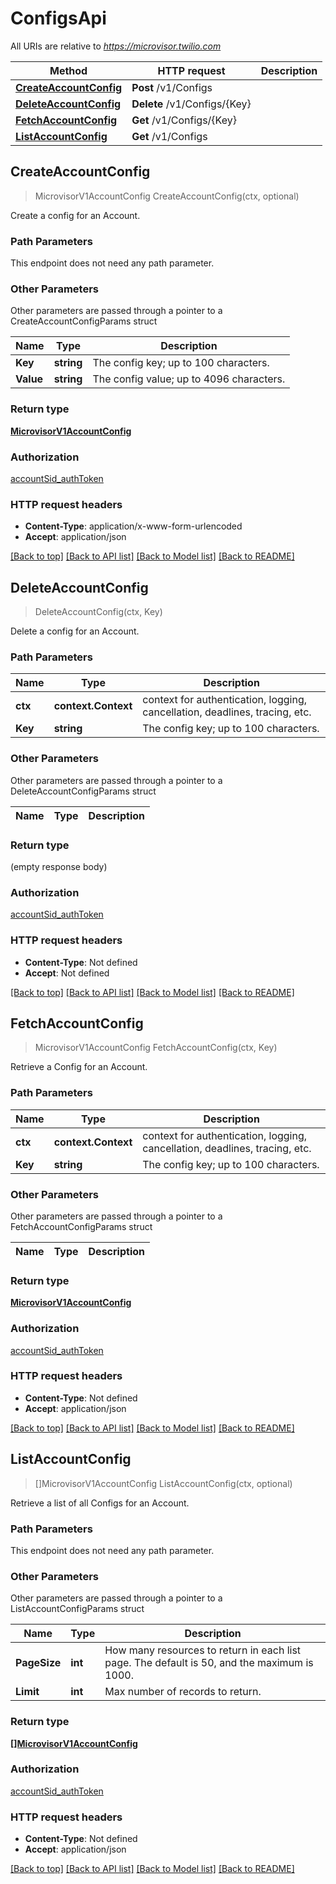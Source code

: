 # ConfigsApi

All URIs are relative to *https://microvisor.twilio.com*

Method | HTTP request | Description
------------- | ------------- | -------------
[**CreateAccountConfig**](ConfigsApi.md#CreateAccountConfig) | **Post** /v1/Configs | 
[**DeleteAccountConfig**](ConfigsApi.md#DeleteAccountConfig) | **Delete** /v1/Configs/{Key} | 
[**FetchAccountConfig**](ConfigsApi.md#FetchAccountConfig) | **Get** /v1/Configs/{Key} | 
[**ListAccountConfig**](ConfigsApi.md#ListAccountConfig) | **Get** /v1/Configs | 



## CreateAccountConfig

> MicrovisorV1AccountConfig CreateAccountConfig(ctx, optional)



Create a config for an Account.

### Path Parameters

This endpoint does not need any path parameter.

### Other Parameters

Other parameters are passed through a pointer to a CreateAccountConfigParams struct


Name | Type | Description
------------- | ------------- | -------------
**Key** | **string** | The config key; up to 100 characters.
**Value** | **string** | The config value;  up to 4096 characters.

### Return type

[**MicrovisorV1AccountConfig**](MicrovisorV1AccountConfig.md)

### Authorization

[accountSid_authToken](../README.md#accountSid_authToken)

### HTTP request headers

- **Content-Type**: application/x-www-form-urlencoded
- **Accept**: application/json

[[Back to top]](#) [[Back to API list]](../README.md#documentation-for-api-endpoints)
[[Back to Model list]](../README.md#documentation-for-models)
[[Back to README]](../README.md)


## DeleteAccountConfig

> DeleteAccountConfig(ctx, Key)



Delete a config for an Account.

### Path Parameters


Name | Type | Description
------------- | ------------- | -------------
**ctx** | **context.Context** | context for authentication, logging, cancellation, deadlines, tracing, etc.
**Key** | **string** | The config key; up to 100 characters.

### Other Parameters

Other parameters are passed through a pointer to a DeleteAccountConfigParams struct


Name | Type | Description
------------- | ------------- | -------------

### Return type

 (empty response body)

### Authorization

[accountSid_authToken](../README.md#accountSid_authToken)

### HTTP request headers

- **Content-Type**: Not defined
- **Accept**: Not defined

[[Back to top]](#) [[Back to API list]](../README.md#documentation-for-api-endpoints)
[[Back to Model list]](../README.md#documentation-for-models)
[[Back to README]](../README.md)


## FetchAccountConfig

> MicrovisorV1AccountConfig FetchAccountConfig(ctx, Key)



Retrieve a Config for an Account.

### Path Parameters


Name | Type | Description
------------- | ------------- | -------------
**ctx** | **context.Context** | context for authentication, logging, cancellation, deadlines, tracing, etc.
**Key** | **string** | The config key; up to 100 characters.

### Other Parameters

Other parameters are passed through a pointer to a FetchAccountConfigParams struct


Name | Type | Description
------------- | ------------- | -------------

### Return type

[**MicrovisorV1AccountConfig**](MicrovisorV1AccountConfig.md)

### Authorization

[accountSid_authToken](../README.md#accountSid_authToken)

### HTTP request headers

- **Content-Type**: Not defined
- **Accept**: application/json

[[Back to top]](#) [[Back to API list]](../README.md#documentation-for-api-endpoints)
[[Back to Model list]](../README.md#documentation-for-models)
[[Back to README]](../README.md)


## ListAccountConfig

> []MicrovisorV1AccountConfig ListAccountConfig(ctx, optional)



Retrieve a list of all Configs for an Account.

### Path Parameters

This endpoint does not need any path parameter.

### Other Parameters

Other parameters are passed through a pointer to a ListAccountConfigParams struct


Name | Type | Description
------------- | ------------- | -------------
**PageSize** | **int** | How many resources to return in each list page. The default is 50, and the maximum is 1000.
**Limit** | **int** | Max number of records to return.

### Return type

[**[]MicrovisorV1AccountConfig**](MicrovisorV1AccountConfig.md)

### Authorization

[accountSid_authToken](../README.md#accountSid_authToken)

### HTTP request headers

- **Content-Type**: Not defined
- **Accept**: application/json

[[Back to top]](#) [[Back to API list]](../README.md#documentation-for-api-endpoints)
[[Back to Model list]](../README.md#documentation-for-models)
[[Back to README]](../README.md)

